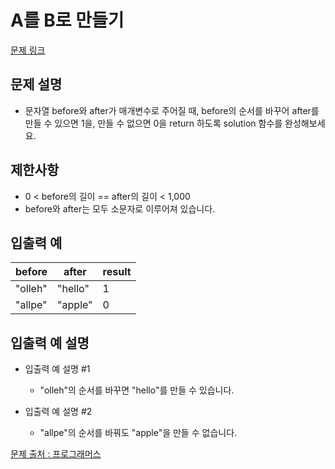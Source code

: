 # A를 B로 만들기

[문제 링크](https://school.programmers.co.kr/learn/courses/30/lessons/120886)

## 문제 설명

- 문자열 before와 after가 매개변수로 주어질 때, before의 순서를 바꾸어 after를 만들 수 있으면 1을, 만들 수 없으면 0을 return 하도록 solution 함수를 완성해보세요.

## 제한사항

- 0 < before의 길이 == after의 길이 < 1,000
- before와 after는 모두 소문자로 이루어져 있습니다.

## 입출력 예

| before  | after   | result |
| ------- | ------- | ------ |
| "olleh" | "hello" | 1      |
| "allpe" | "apple" | 0      |

## 입출력 예 설명

- 입출력 예 설명 #1

  - "olleh"의 순서를 바꾸면 "hello"를 만들 수 있습니다.

- 입출력 예 설명 #2
  - "allpe"의 순서를 바꿔도 "apple"을 만들 수 없습니다.

[문제 출처 : 프로그래머스](https://school.programmers.co.kr/learn/challenges?order=acceptance_desc&levels=0)
